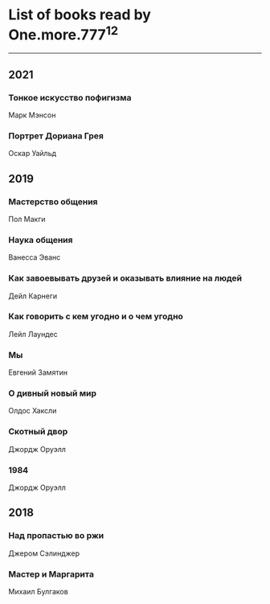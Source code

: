# List of books read by One.more.777<sup>12</sup>
---

## 2021

### Тонкое искусство пофигизма
Марк Мэнсон


### Портрет Дориана Грея
Оскар Уайльд



## 2019

### Мастерство общения
Пол Макги


### Наука общения
Ванесса Эванс


### Как завоевывать друзей и оказывать влияние на людей
Дейл Карнеги


### Как говорить с кем угодно и о чем угодно
Лейл Лаундес


### Мы
Евгений Замятин


### О дивный новый мир
Олдос Хаксли


### Скотный двор
Джордж Оруэлл


### 1984
Джордж Оруэлл



## 2018

### Над пропастью во ржи
Джером Сэлинджер


### Мастер и Маргарита
Михаил Булгаков



